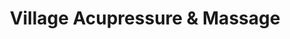 ---
title: "Village Acupressure & Massage"
url: /bethlehem/village-acupressure-und-massage/
shop: Massage
---